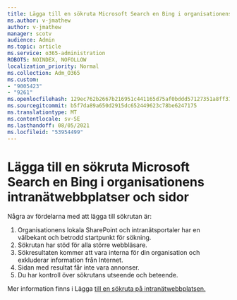 ```yaml
---
title: Lägga till en sökruta Microsoft Search en Bing i organisationens intranätwebbplatser och sidor
ms.author: v-jmathew
author: v-jmathew
manager: scotv
audience: Admin
ms.topic: article
ms.service: o365-administration
ROBOTS: NOINDEX, NOFOLLOW
localization_priority: Normal
ms.collection: Adm_O365
ms.custom:
- "9005423"
- "9261"
ms.openlocfilehash: 129ec762b2667b216951c441165d75af0bddd57127351a8ff31fc2793e4479d8
ms.sourcegitcommit: b5f7da89a650d2915dc652449623c78be6247175
ms.translationtype: MT
ms.contentlocale: sv-SE
ms.lasthandoff: 08/05/2021
ms.locfileid: "53954499"
---
```

# <a name="add-a-search-box-for-microsoft-search-in-bing-to-your-organizations-intranet-sites-and-pages"></a>Lägga till en sökruta Microsoft Search en Bing i organisationens intranätwebbplatser och sidor

Några av fördelarna med att lägga till sökrutan är:

1. Organisationens lokala SharePoint och intranätsportaler har en välbekant och betrodd startpunkt för sökning.
2. Sökrutan har stöd för alla större webbläsare.
3. Sökresultaten kommer att vara interna för din organisation och exkluderar information från Internet.
4. Sidan med resultat får inte vara annonser.
5. Du har kontroll över sökrutans utseende och beteende.

Mer information finns i Lägga [till en sökruta på intranätwebbplatsen.](https://go.microsoft.com/fwlink/?linkid=2151387)
